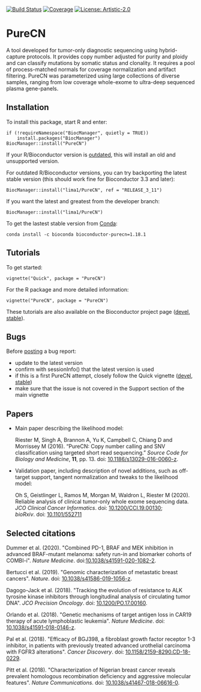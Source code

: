 [![Build Status](https://travis-ci.org/lima1/PureCN.svg?branch=master)](https://travis-ci.org/lima1/PureCN)
[![Coverage](https://img.shields.io/codecov/c/github/lima1/PureCN.svg)](https://codecov.io/gh/lima1/PureCN)
[![License: Artistic-2.0](https://img.shields.io/badge/License-Artistic%202.0-0298c3.svg)](https://opensource.org/licenses/Artistic-2.0) 

# PureCN

A tool developed for tumor-only diagnostic sequencing using hybrid-capture
protocols. It provides copy number adjusted for purity and ploidy and can
classify mutations by somatic status and clonality. It requires a pool of
process-matched normals for coverage normalization and artifact filtering.
PureCN was parameterized using large collections of diverse samples, ranging
from low coverage whole-exome to ultra-deep sequenced plasma gene-panels.

## Installation

To install this package, start R and enter:

```
if (!requireNamespace("BiocManager", quietly = TRUE))
    install.packages("BiocManager")
BiocManager::install("PureCN")
```

If your R/Bioconductor version is [outdated](https://bioconductor.org/about/release-announcements/),
this will install an old and unsupported version.

For outdated R/Bioconductor versions, you can try backporting the latest stable
version (this should work fine for Bioconductor 3.3 and later):

```
BiocManager::install("lima1/PureCN", ref = "RELEASE_3_11")
```

If you want the latest and greatest from the developer branch:

```
BiocManager::install("lima1/PureCN")
```

To get the lastest stable version from [Conda](https://anaconda.org/bioconda/bioconductor-purecn):

```
conda install -c bioconda bioconductor-purecn=1.18.1
```


## Tutorials

To get started:

```
vignette("Quick", package = "PureCN")
```

For the R package and more detailed information:

```
vignette("PureCN", package = "PureCN")
```

These tutorials are also available on the Bioconductor project page
([devel](https://bioconductor.org/packages/devel/bioc/html/PureCN.html),
[stable](https://doi.org/doi:10.18129/B9.bioc.PureCN)).

## Bugs

Before [posting](https://github.com/lima1/PureCN/issues) a bug report:

* update to the latest version 
* confirm with sessionInfo() that the latest version is used
* if this is a first PureCN attempt, closely follow the Quick vignette 
([devel](https://bioconductor.org/packages/devel/bioc/vignettes/PureCN/inst/doc/Quick.html),
[stable](https://bioconductor.org/packages/release/bioc/vignettes/PureCN/inst/doc/Quick.html))
* make sure that the issue is not covered in the Support section of the main
  vignette

## Papers

* Main paper describing the likelihood model:

    Riester M, Singh A, Brannon A, Yu K, Campbell C, Chiang D and Morrissey M
    (2016). “PureCN: Copy number calling and SNV classification using targeted
    short read sequencing.” _Source Code for Biology and Medicine_, **11**, pp. 13.
    doi: [10.1186/s13029-016-0060-z](https://doi.org/10.1186/s13029-016-0060-z).

* Validation paper, including description of novel additions, such as off-target
  support, tangent normalization and tweaks to the likelihood model:

    Oh S, Geistlinger L, Ramos M, Morgan M,  Waldron L, Riester M (2020).
    Reliable analysis of clinical tumor-only whole exome sequencing data.
    _JCO Clinical Cancer Informatics_. doi: [10.1200/CCI.19.00130](https://doi.org/10.1200/CCI.19.00130);  
    _bioRxiv_. doi: [10.1101/552711](https://doi.org/10.1101/552711)

## Selected citations

Dummer et al. (2020). "Combined PD-1, BRAF and MEK inhibition in advanced
BRAF-mutant melanoma: safety run-in and biomarker cohorts of COMBI-i". _Nature
Medicine_. doi:[10.1038/s41591-020-1082-2](https://doi.org/10.1038/s41591-020-1082-2).

Bertucci et al. (2019). "Genomic characterization of metastatic breast cancers".
_Nature_. doi: [10.1038/s41586-019-1056-z](https://doi.org/10.1038/s41586-019-1056-z).

Dagogo-Jack et al. (2018). "Tracking the evolution of resistance to ALK tyrosine kinase
inhibitors through longitudinal analysis of circulating tumor DNA". _JCO
Precision Oncology_. doi:
[10.1200/PO.17.00160](https://doi.org/10.1200/PO.17.00160).

Orlando et al. (2018). "Genetic mechanisms of target antigen loss in CAR19 therapy of
acute lymphoblastic leukemia". _Nature Medicine_.
doi: [10.1038/s41591-018-0146-z](https://doi.org/10.1038/s41591-018-0146-z).

Pal et al. (2018). "Efficacy of BGJ398, a fibroblast growth factor receptor 1-3
inhibitor, in patients with previously treated advanced urothelial carcinoma
with FGFR3 alterations". _Cancer Discovery_. doi:
[10.1158/2159-8290.CD-18-0229](https://doi.org/10.1158/2159-8290.CD-18-0229).

Pitt et al. (2018). "Characterization of Nigerian breast cancer reveals
prevalent homologous recombination deficiency and aggressive molecular
features". _Nature Communications_. doi:
[10.1038/s41467-018-06616-0](https://doi.org/10.1038/s41467-018-06616-0).
